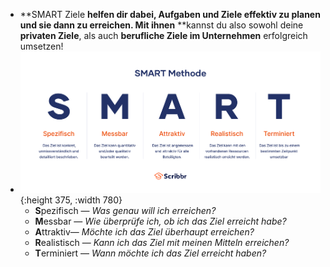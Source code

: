 - **SMART Ziele **helfen dir dabei, Aufgaben und Ziele effektiv zu planen und sie dann zu erreichen. Mit ihnen** **kannst du also sowohl deine **privaten Ziele**, als auch **berufliche Ziele im Unternehmen** erfolgreich umsetzen!
- ![die-smart-methode-1.webp](../assets/die-smart-methode-1_1715669791051_0.webp){:height 375, :width 780}
	- **S**pezifisch — *Was genau will ich erreichen?*
	- **M**essbar — *Wie überprüfe ich, ob ich das Ziel erreicht habe?*
	- **A**ttraktiv— *Möchte ich das Ziel überhaupt erreichen?*
	- **R**ealistisch — *Kann ich das Ziel mit meinen Mitteln erreichen?*
	- **T**erminiert — *Wann möchte ich das Ziel erreicht haben?*